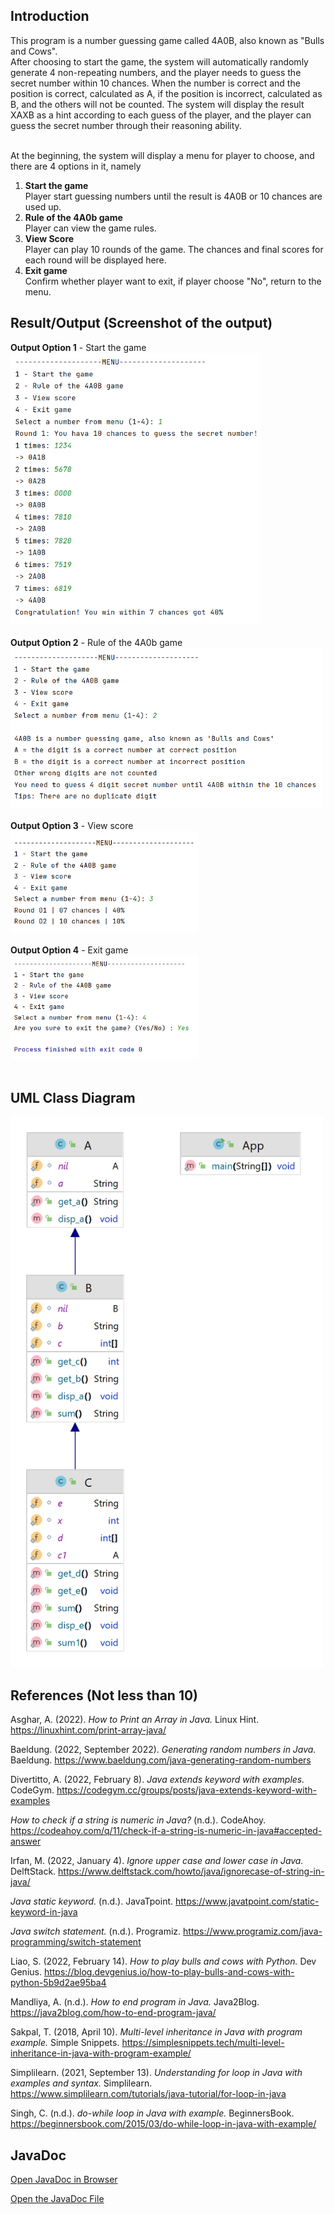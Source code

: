 ## Introduction

This program is a number guessing game called 4A0B, also known as "Bulls and Cows".<br>
After choosing to start the game, the system will automatically randomly generate 4 non-repeating numbers, and the
player needs to guess the secret number
within 10 chances. When the number is correct and the position is correct, calculated as A, if the position is
incorrect, calculated as B, and the others will not be counted.
The system will display the result XAXB as a hint according to each guess of the player, and the player can guess the
secret number through their reasoning ability.<br><br>

At the beginning, the system will display a menu for player to choose, and there are 4 options in it, namely
1. **Start the game**<br>
   Player start guessing numbers until the result is 4A0B or 10 chances are used up.<br>
2. **Rule of the 4A0b game**<br>
   Player can view the game rules.<br>
3. **View Score**<br>
   Player can play 10 rounds of the game. The chances and final scores for each round will be displayed here.<br>
4. **Exit game**<br>
   Confirm whether player want to exit, if player choose "No", return to the menu.<br>

## Result/Output (Screenshot of the output)

**Output Option 1** - Start the game<br>
<img src="images/output1.png" width='400px'><br><br>
**Output Option 2** - Rule of the 4A0b game<br>
<img src="images/output2.png" width='500px'><br><br>
**Output Option 3** - View score<br>
<img src="images/output3.png" width='300px'><br><br>
**Output Option 4** - Exit game<br>
<img src="images/output4.png" width='300px'><br><br>

## UML Class Diagram

<img src="images/umlDiagram.png" width='500px'>

## References (Not less than 10)

Asghar, A. (2022). _How to Print an Array in Java._ Linux Hint. https://linuxhint.com/print-array-java/

Baeldung. (2022, September 2022). _Generating random numbers in Java._
Baeldung. https://www.baeldung.com/java-generating-random-numbers

Divertitto, A. (2022, February 8). _Java extends keyword with examples._
CodeGym. https://codegym.cc/groups/posts/java-extends-keyword-with-examples

_How to check if a string is numeric in Java?_ (n.d.).
CodeAhoy. https://codeahoy.com/q/11/check-if-a-string-is-numeric-in-java#accepted-answer

Irfan, M. (2022, January 4). _Ignore upper case and lower case in Java._
DelftStack. https://www.delftstack.com/howto/java/ignorecase-of-string-in-java/

_Java static keyword._ (n.d.). JavaTpoint. https://www.javatpoint.com/static-keyword-in-java

_Java switch statement._ (n.d.). Programiz. https://www.programiz.com/java-programming/switch-statement

Liao, S. (2022, February 14). _How to play bulls and cows with Python._ Dev
Genius. https://blog.devgenius.io/how-to-play-bulls-and-cows-with-python-5b9d2ae95ba4

Mandliya, A. (n.d.). _How to end program in Java._ Java2Blog. https://java2blog.com/how-to-end-program-java/

Sakpal, T. (2018, April 10). _Multi-level inheritance in Java with program example._ Simple
Snippets. https://simplesnippets.tech/multi-level-inheritance-in-java-with-program-example/

Simplilearn. (2021, September 13). _Understanding for loop in Java with examples and syntax._
Simplilearn. https://www.simplilearn.com/tutorials/java-tutorial/for-loop-in-java

Singh, C. (n.d.). _do-while loop in Java with example._
BeginnersBook. https://beginnersbook.com/2015/03/do-while-loop-in-java-with-example/

## JavaDoc

[Open JavaDoc in Browser](https://hngziling.github.io/JavaDoc/my/uum/package-summary.html)

[Open the JavaDoc File](https://github.com/STIW3054-A221/assignment-1-HngZiLing/blob/404521c5a7b57ac75232551c1a7deb0a253a1884/JavaDoc)
